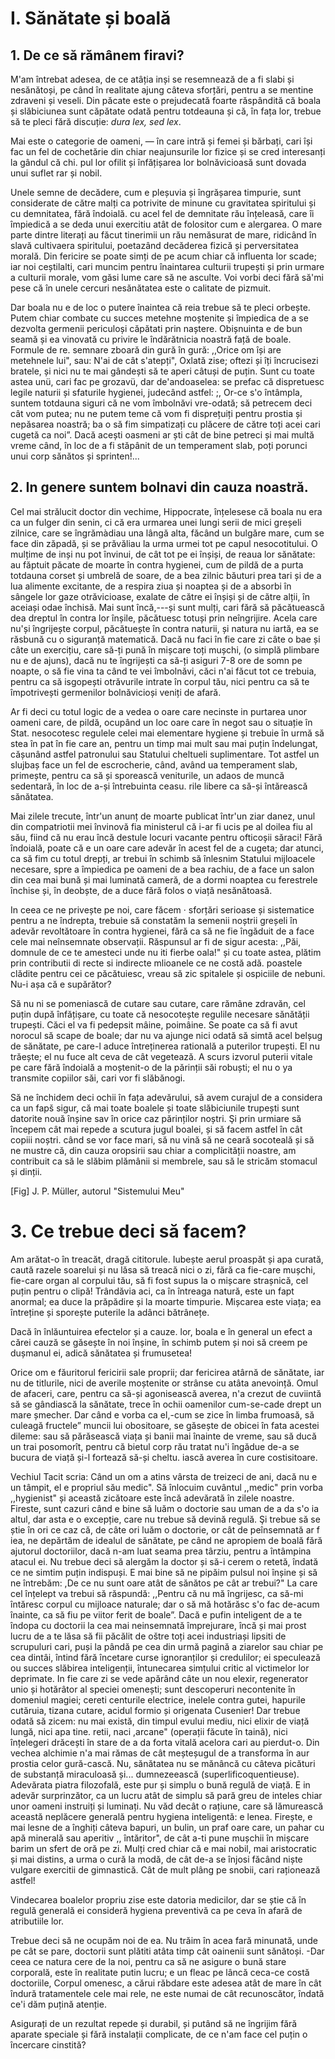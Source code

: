 # I. Sănătate și boală

## 1. De ce să rămânem firavi?

M'am întrebat adesea, de ce atâția inși se resemnează de a fi slabi și nesănătoși, pe când în realitate ajung câteva sforțări, pentru a se mentine zdraveni și veseli. Din păcate este o prejudecată foarte răspândită că boala și slăbiciunea sunt căpătate odată pentru totdeauna și că, în fața lor, trebue să te pleci fără discuție: _dura lex, sed lex_.

Mai este o categorie de oameni, — în care intră și femei și bărbați, cari își fac un fel de cochetărie din chiar neajunsurile lor fizice și se cred interesanți la gândul că chi. pul lor ofilit și înfățișarea lor bolnăvicioasă sunt dovada unui suflet rar și nobil.

Unele semne de decădere, cum e pleșuvia și îngrășarea timpurie, sunt considerate de către malți ca potrivite de minune cu gravitatea spiritului și cu demnitatea, fără îndoială. cu acel fel de demnitate rău înțeleasă, care îi împiedică a se deda unui exercitiu atât de folositor cum e alergarea. O mare parte dintre literați au făcut tinerimii un rău nemăsurat de mare, ridicând în slavă cultivaera spiritului, poetazând decăderea fizică și perversitatea morală. Din fericire se poate simți de pe acum chiar că influenta lor scade; iar noi ceștilalti, cari muncim pentru înaintarea culturii trupești și prin urmare a culturii morale, vom găsi lume care să ne asculte. Voi vorbi deci fără să'mi pese că în unele cercuri nesănătatea este o calitate de pizmuit.

Dar boala nu e de loc o putere înaintea că reia trebue să te pleci orbește. Putem chiar combate cu succes metehne moștenite și împiedica de a se dezvolta germenii periculoși căpătati prin naștere. Obișnuinta e de bun seamă și ea vinovată cu privire le îndărătnicia noastră față de boale. Formule de re. semnare zboară din gură în gură: ,,Orice om își are metehnele lui", sau: N'ai de cât s'atepți", Oxlată zise; oftezi și îți încrucisezi bratele, și nici nu te mai gândești să te aperi câtuși de puțin. Sunt cu toate astea unü, cari fac pe grozavü, dar de'andoaselea: se prefac că dispretuesc legile naturii și sfaturile hygienei, judecând astfel: ;, Or-ce s'o întâmpla, suntem totdauna siguri că ne vom îmbolnăvi vre-odată; să petrecem deci cât vom putea; nu ne putem teme că vom fi disprețuiți pentru prostia și nepăsarea noastră; ba o să fim simpatizați cu plăcere de către toți acei cari cugetă ca noi”. Dacă acești oasmeni ar ști cât de bine petreci și mai multă vreme când, în loc de a fi stăpânit de un temperament slab, poți porunci unui corp sănătos și sprinten!...

## 2. In genere suntem bolnavi din cauza noastră.

Cel mai strălucit doctor din vechime, Hippocrate, înțelesese că boala nu era ca un fulger din senin, ci că era urmarea unei lungi serii de mici greșeli zilnice, care se îngrămàdiau una lângă alta, făcând un bulgăre mare, cum se face din zăpadă, și se prăvăliau la urma urmei tot pe capul nesocotitului. O mulțime de inși nu pot învinui, de cât tot pe ei înșiși, de reaua lor sănătate: au făptuit păcate de moarte în contra hygienei, cum de pildă de a purta totdauna corset și umbrelă de soare, de a bea zilnic băuturi prea tari și de a lua alimente excitante, de a respira ziua și noaptea și de a absorbi în sângele lor gaze otrăvicioase, exalate de către ei înșiși și de către alții, în aceiași odae închisă. Mai sunt încă,---și sunt mulți, cari fără să păcătuească dea dreptul în contra lor înșile, păcătuesc totuși prin neîngrijire. Acela care nu'și îngrijește corpul, păcătuește în contra naturii, și natura nu iartă, ea se răsbună cu o siguranță matematică. Dacă nu faci în fie care zi câte o bae și câte un exercițiu, care să-ți pună în mișcare toți mușchi, (o simplă plimbare nu e de ajuns), dacă nu te îngrijești ca să-ți asiguri 7-8 ore de somn pe noapte, o să fie vina ta când te vei îmbolnăvi, căci n'ai făcut tot ce trebuia, pentru ca să isgopești otrăvurile intrate în corpul tău, nici pentru ca să te împotrivești germenilor bolnăvicioși veniți de afară.

Ar fi deci cu totul logic de a vedea o oare care necinste in purtarea unor oameni care, de pildă, ocupând un loc oare care în negot sau o situație în Stat. nesocotesc regulele celei mai elementare hygiene și trebuie în urmă să stea în pat în fie care an, pentru un timp mai mult sau mai puțin îndelungat, cășunând astfel patronului sau Statului cheltueli suplimentare. Tot astfel un slujbaș face un fel de escrocherie, când, având ua temperament slab, primește, pentru ca să și sporească veniturile, un adaos de muncă sedentară, în loc de a-și întrebuinta ceasu. rile libere ca să-și întărească sănătatea.

Mai zilele trecute, într'un anunț de moarte publicat într'un ziar danez, unul din compatriotii mei învinovă fia ministerul că i-ar fi ucis pe al doilea fiu al său, fiind că nu erau încă destule locuri vacante pentru ofticoșii săraci! Fără îndoială, poate că e un oare care adevăr în acest fel de a cugeta; dar atunci, ca să fim cu totul drepți, ar trebui în schimb să înlesnim Statului mijloacele necesare, spre a împiedica pe oameni de a bea rachiu, de a face un salon din cea mai bună și mai luminată cameră, de a dormi noaptea cu ferestrele închise și, în deobște, de a duce fără folos o viață nesănătoasă.

In ceea ce ne privește pe noi, care făcem · sforțări serioase și sistematice pentru a ne îndrepta, trebuie să constatăm la semenii noștrii greșeli în adevăr revoltătoare în contra hygienei, fără ca să ne fie îngăduit de a face cele mai neînsemnate observații. Răspunsul ar fi de sigur acesta: ,,Păi, domnule de ce te amesteci unde nu iti fierbe oala!" și cu toate astea, plătim prin contributii di recte si indirecte mlioanele ce ne costă adă. poastele clădite pentru cei ce păcătuiesc, vreau să zic spitalele și ospiciile de nebuni. Nu-i așa că e supărător?

Să nu ni se pomeniască de cutare sau cutare, care rămâne zdravăn, cel puțin după înfățișare, cu toate că nesocotește regulile necesare sănătății trupești. Căci el va fi pedepsit mâine, poimâine. Se poate ca să fi avut norocul să scape de boale; dar nu va ajunge nici odată să simtă acel belșug de sănătate, pe care-l aduce întreținerea ratională a puterilor trupești. El nu trăește; el nu fuce alt ceva de cât vegetează. A scurs izvorul puterii vitale pe care fără îndoială a moștenit-o de la părinții săi robuști; el nu o ya transmite copiilor săi, cari vor fi slăbănogi.

Să ne închidem deci ochii în fața adevărului, să avem curajul de a considera ca un fapš sigur, că mai toate boalele și toate slăbiciunile trupești sunt datorite nouă înșine sav în orice caz părinților noștri. Şi prin urmiare să începem cât mai repede a scutura jugul boalei, și să facem astfel în cât copiii noștri. când se vor face mari, să nu vină să ne ceară socoteală și să ne mustre că, din cauza oropsirii sau chiar a complicității noastre, am contribuit ca să le slăbim plămânii si membrele, sau să le stricăm stomacul și dinții.

[Fig] J. P. Müller, autorul "Sistemului Meu"

# 3. Ce trebue deci să facem?

Am arătat-o în treacăt, dragă cititorule. Iubește aerul proaspăt și apa curată, caută razele soarelui și nu lăsa să treacă nici o zi, fără ca fie-care mușchi, fie-care organ al corpului tău, să fi fost supus la o mișcare strașnică, cel puțin pentru o clipă! Trândăvia aci, ca în întreaga natură, este un fapt anormal; ea duce la prăpădire și la moarte timpurie. Mișcarea este viața; ea întreține și sporește puterile la adânci bătrânețe.

Dacă în înlăuntuirea efectelor și a cauze. lor, boala e în general un efect a cărei cauză se găsește în noi înșine, în schimb putem și noi să creem pe dușmanul ei, adică sănătatea și frumusetea!

Orice om e făuritorul fericirii sale proprii; dar fericirea atârnă de sănătate, iar nu de titlurile, nici de averile moștenite or strânse cu atâta anevoință. Omul de afaceri, care, pentru ca să-și agonisească averea, n'a crezut de cuviintă să se gândiască la sănătate, trece în ochii oamenilor cum-se-cade drept un mare șmecher. Dar când e vorba ca el,-cum se zice în limba frumoasă, să culeagă fructele” muncii lui obositoare, se găsește de obicei în fata acestei dileme: sau să părăsească viața și banii mai înainte de vreme, sau să ducă un trai posomorît, pentru că bietul corp rău tratat nu'i îngădue de-a se bucura de viață și-l fortează să-și cheltu. iască averea în cure costisitoare.

Vechiul Tacit scria: Când un om a atins vârsta de treizeci de ani, dacă nu e un tâmpit, el e propriul său medic". Să înlocuim cuvântul ,,medic" prin vorba ,,hygienist" și această zicătoare este încă adevărată în zilele noastre. Fireste, sunt cazuri când e bine să luăm o doctorie sau uman de a da s'o ia altul, dar asta e o excepție, care nu trebue să devină regulă. Şi trebue să se știe în ori ce caz că, de câte ori luăm o doctorie, or cât de peînsemnată ar f iea, ne depărtăm de idealul de sănătate, pe când ne apropiem de boală fără ajutorul doctoriilor, dacă n-am luat seama prea târziu, pentru a întâmpina atacul ei. Nu trebue deci să alergăm la doctor și să-i cerem o retetă, îndată ce ne simtim puțin indispuși. E mai bine să ne pipăim pulsul noi înșine și să ne întrebăm: ,De ce nu sunt oare atât de sănătos pe cât ar trebui?" La care cel înțelept va trebui să răspundă: ,,Pentru că nu mă îngrijesc, ca să-mi întăresc corpul cu mijloace naturale; dar o să mă hotărăsc s'o fac de-acum înainte, ca să fiu pe viitor ferit de boale”. Dacă e pufin inteligent de a te îndopa cu doctorii la cea mai neinsemnată împrejurare, încă și mai prost lucru de a te lăsa să fii păcălit de oštre toți acei industriași lipsiti de scrupuluri cari, puși la pândă pe cea din urmă pagină a ziarelor sau chiar pe cea dintâi, întind fără încetare curse ignoranților și credulilor; ei speculează ou succes slăbirea inteligenții, întunecarea simțului critic al victimelor lor deprimate. In fie care zi se vede apărând câte un nou elexir, regenerator unio și hotărâtor al speciei omenești; sunt descoperuri necontenite în domeniul magiei; cereti centurile electrice, inelele contra gutei, hapurile cutăruia, tizana cutare, acidul formio și origenata Cusenier! Dar trebue odată să zicem: nu mai există, din timpul evului mediu, nici elixir de viață lungă, nici apa tine. retii, naci ,arcane" (operații făcute în taină), nici înțelegeri drăcești în stare de a da forta vitală acelora cari au pierdut-o. Din vechea alchimie n'a mai rămas de cât meșteșugul de a transforma în aur prostia celor gură-cască. Nu, sănătatea nu se mănâncă cu câteva picături de substanță miraculoasă și... dumnezeească (superlificoquentieuse). Adevărata piatra filozofală, este pur și simplu o bună regulă de viață. E in adevăr surprinzător, ca un lucru atât de simplu să pară greu de inteles chiar unor oameni instruiți și luminați. Nu văd decât o rațiune, care să lămurească această neplăcere generală pentru hygiena inteligentă: e lenea. Firește, e mai lesne de a înghiți câteva bapuri, un bulin, un praf oare care, un pahar cu apă minerală sau aperitiv ,, întăritor", de cât a-ti pune mușchii în mișcare barim un sfert de oră pe zi. Mulți cred chiar că e mai nobil, mai aristocratic și mai distins, a urma o cură la modă, de cât de-a se înjosi făcând niște vulgare exercitii de gimnastică. Cât de mult plâng pe snobii, cari raționează astfel!

Vindecarea boalelor propriu zise este datoria medicilor, dar se știe că în regulă generală ei consideră hygiena preventivă ca pe ceva în afară de atributiile lor.

Trebue deci să ne ocupăm noi de ea. Nu trăim în acea fară minunată, unde pe cât se pare, doctorii sunt plătiti atâta timp cât oainenii sunt sănătoși. -Dar ceea ce natura cere de la noi, pentru ca să ne asigure o bună stare corporală, este în realitate putin lucru; e un fleac pe lâncă ceca-ce costă doctoriile, Corpul omenesc, a cărui răbdare este adesea atât de mare în cât îndură tratamentele cele mai rele, ne este numai de cât recunoscător, îndată ce'i dăm puțină atenție.

Asigurați de un rezultat repede și durabil, și putând să ne îngrijim fără aparate speciale și fără instalații complicate, de ce n'am face cel puțin o încercare cinstită?